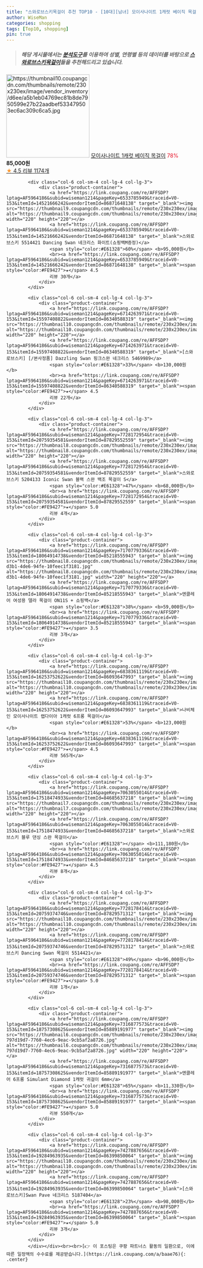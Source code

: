 ```yaml
---
title: "스와로브스키목걸이 추천 TOP10 - [10대][남녀] 모이사나이트 1캐럿 베이직 목걸이"
author: WiseMan
categories: shopping
tags: [Top10, shopping]
pin: true
---
```


> ##### 해당 게시물에서는 [**분석도구**](https://itemscout.io/)를 이용하여 **성별**, **연령별** 등의 데이터를 바탕으로 [**스와로브스키목걸이**](https://link.coupang.com/a/baae76)들을 추천해드리고 있습니다.
<div class="container"><div class="row">
            <div class="col-6 col-sm-4 col-lg-4 col-lg-3">
                <div class="product-container">
                    <a href="https://link.coupang.com/re/AFFSDP?lptag=AF5964186&subid=wiseman1214&pageKey=6236489638&traceid=V0-153&itemId=12562590458&vendorItemId=82798979291" target="_blank"><img src="https://thumbnail10.coupangcdn.com/thumbnails/remote/230x230ex/image/vendor_inventory/d6ee/a5b1eb04769ec81b8de7950599e27b22aadbef533479503ec6ac309c6ca5.jpg" alt="https://thumbnail10.coupangcdn.com/thumbnails/remote/230x230ex/image/vendor_inventory/d6ee/a5b1eb04769ec81b8de7950599e27b22aadbef533479503ec6ac309c6ca5.jpg" width="220" height="220"></a>
                    <a href="https://link.coupang.com/re/AFFSDP?lptag=AF5964186&subid=wiseman1214&pageKey=6236489638&traceid=V0-153&itemId=12562590458&vendorItemId=82798979291" target="_blank">모이사나이트 1캐럿 베이직 목걸이</a>
                    <span style="color:#E61328">78%</span> <b>85,000원</b>
                    <br><a href="https://link.coupang.com/re/AFFSDP?lptag=AF5964186&subid=wiseman1214&pageKey=6236489638&traceid=V0-153&itemId=12562590458&vendorItemId=82798979291" target="_blank"><span style="color:#FE9427">★</span> 4.5
                    리뷰 1174개</a>
                </div>
            </div>
            
            <div class="col-6 col-sm-4 col-lg-4 col-lg-3">
                <div class="product-container">
                    <a href="https://link.coupang.com/re/AFFSDP?lptag=AF5964186&subid=wiseman1214&pageKey=6533785949&traceid=V0-153&itemId=14521666242&vendorItemId=86871648138" target="_blank"><img src="https://thumbnail9.coupangcdn.com/thumbnails/remote/230x230ex/image/vendor_inventory/b3e0/6c43ad3de81022c7a58980fb6644fc62e8e70f707f335abb18ab1c7812fb.png" alt="https://thumbnail9.coupangcdn.com/thumbnails/remote/230x230ex/image/vendor_inventory/b3e0/6c43ad3de81022c7a58980fb6644fc62e8e70f707f335abb18ab1c7812fb.png" width="220" height="220"></a>
                    <a href="https://link.coupang.com/re/AFFSDP?lptag=AF5964186&subid=wiseman1214&pageKey=6533785949&traceid=V0-153&itemId=14521666242&vendorItemId=86871648138" target="_blank">스와로브스키 5514421 Dancing Swan 네크리스 화이트(쇼핑백M증정)</a>
                    <span style="color:#E61328">60%</span> <b>95,000원</b>
                    <br><a href="https://link.coupang.com/re/AFFSDP?lptag=AF5964186&subid=wiseman1214&pageKey=6533785949&traceid=V0-153&itemId=14521666242&vendorItemId=86871648138" target="_blank"><span style="color:#FE9427">★</span> 4.5
                    리뷰 30개</a>
                </div>
            </div>
            
            <div class="col-6 col-sm-4 col-lg-4 col-lg-3">
                <div class="product-container">
                    <a href="https://link.coupang.com/re/AFFSDP?lptag=AF5964186&subid=wiseman1214&pageKey=6714263971&traceid=V0-153&itemId=15597408822&vendorItemId=86340588319" target="_blank"><img src="https://thumbnail10.coupangcdn.com/thumbnails/remote/230x230ex/image/vendor_inventory/5ad4/6c058a14529ae53973bc8fc6fc3728fc2b62023854b569f6a25cb6e21edb.jpg" alt="https://thumbnail10.coupangcdn.com/thumbnails/remote/230x230ex/image/vendor_inventory/5ad4/6c058a14529ae53973bc8fc6fc3728fc2b62023854b569f6a25cb6e21edb.jpg" width="220" height="220"></a>
                    <a href="https://link.coupang.com/re/AFFSDP?lptag=AF5964186&subid=wiseman1214&pageKey=6714263971&traceid=V0-153&itemId=15597408822&vendorItemId=86340588319" target="_blank">[스와로브스키] [/본사정품] Dazzling Swan 핑크스완 네크리스 5469989</a>
                    <span style="color:#E61328">33%</span> <b>130,000원</b>
                    <br><a href="https://link.coupang.com/re/AFFSDP?lptag=AF5964186&subid=wiseman1214&pageKey=6714263971&traceid=V0-153&itemId=15597408822&vendorItemId=86340588319" target="_blank"><span style="color:#FE9427">★</span> 4.5
                    리뷰 22개</a>
                </div>
            </div>
            
            <div class="col-6 col-sm-4 col-lg-4 col-lg-3">
                <div class="product-container">
                    <a href="https://link.coupang.com/re/AFFSDP?lptag=AF5964186&subid=wiseman1214&pageKey=7728172954&traceid=V0-153&itemId=20759354581&vendorItemId=87829552559" target="_blank"><img src="https://thumbnail8.coupangcdn.com/thumbnails/remote/230x230ex/image/vendor_inventory/09f3/71b6fa9391786a5137f1aee8e5c869c117e74a4eb3982efbefbeff862cd7.png" alt="https://thumbnail8.coupangcdn.com/thumbnails/remote/230x230ex/image/vendor_inventory/09f3/71b6fa9391786a5137f1aee8e5c869c117e74a4eb3982efbefbeff862cd7.png" width="220" height="220"></a>
                    <a href="https://link.coupang.com/re/AFFSDP?lptag=AF5964186&subid=wiseman1214&pageKey=7728172954&traceid=V0-153&itemId=20759354581&vendorItemId=87829552559" target="_blank">스와로브스키 5204133 Iconic Swan 블랙 스완 백조 목걸이 S</a>
                    <span style="color:#E61328">47%</span> <b>68,000원</b>
                    <br><a href="https://link.coupang.com/re/AFFSDP?lptag=AF5964186&subid=wiseman1214&pageKey=7728172954&traceid=V0-153&itemId=20759354581&vendorItemId=87829552559" target="_blank"><span style="color:#FE9427">★</span> 5.0
                    리뷰 4개</a>
                </div>
            </div>
            
            <div class="col-6 col-sm-4 col-lg-4 col-lg-3">
                <div class="product-container">
                    <a href="https://link.coupang.com/re/AFFSDP?lptag=AF5964186&subid=wiseman1214&pageKey=7170779336&traceid=V0-153&itemId=18064914738&vendorItemId=85218555943" target="_blank"><img src="https://thumbnail8.coupangcdn.com/thumbnails/remote/230x230ex/image/retail/images/2023/03/02/15/7/192dfdac-d3b1-4de6-94fe-10feec1f3181.jpg" alt="https://thumbnail8.coupangcdn.com/thumbnails/remote/230x230ex/image/retail/images/2023/03/02/15/7/192dfdac-d3b1-4de6-94fe-10feec1f3181.jpg" width="220" height="220"></a>
                    <a href="https://link.coupang.com/re/AFFSDP?lptag=AF5964186&subid=wiseman1214&pageKey=7170779336&traceid=V0-153&itemId=18064914738&vendorItemId=85218555943" target="_blank">엔클레어 여성용 델라 목걸이 ON11S + 쇼핑백</a>
                    <span style="color:#E61328">38%</span> <b>59,000원</b>
                    <br><a href="https://link.coupang.com/re/AFFSDP?lptag=AF5964186&subid=wiseman1214&pageKey=7170779336&traceid=V0-153&itemId=18064914738&vendorItemId=85218555943" target="_blank"><span style="color:#FE9427">★</span> 3.5
                    리뷰 3개</a>
                </div>
            </div>
            
            <div class="col-6 col-sm-4 col-lg-4 col-lg-3">
                <div class="product-container">
                    <a href="https://link.coupang.com/re/AFFSDP?lptag=AF5964186&subid=wiseman1214&pageKey=6838361119&traceid=V0-153&itemId=16253752622&vendorItemId=86093647993" target="_blank"><img src="https://thumbnail10.coupangcdn.com/thumbnails/remote/230x230ex/image/vendor_inventory/b9ec/7b1ee7c66fa13fb8ec4b1c05925130bc5b2b3714c1d832c86da322a32bd9.jpg" alt="https://thumbnail10.coupangcdn.com/thumbnails/remote/230x230ex/image/vendor_inventory/b9ec/7b1ee7c66fa13fb8ec4b1c05925130bc5b2b3714c1d832c86da322a32bd9.jpg" width="220" height="220"></a>
                    <a href="https://link.coupang.com/re/AFFSDP?lptag=AF5964186&subid=wiseman1214&pageKey=6838361119&traceid=V0-153&itemId=16253752622&vendorItemId=86093647993" target="_blank">나비체인 모이사나이트 랩다이아 1캐럿 6프롱 목걸이</a>
                    <span style="color:#E61328">53%</span> <b>123,000원</b>
                    <br><a href="https://link.coupang.com/re/AFFSDP?lptag=AF5964186&subid=wiseman1214&pageKey=6838361119&traceid=V0-153&itemId=16253752622&vendorItemId=86093647993" target="_blank"><span style="color:#FE9427">★</span> 4.5
                    리뷰 565개</a>
                </div>
            </div>
            
            <div class="col-6 col-sm-4 col-lg-4 col-lg-3">
                <div class="product-container">
                    <a href="https://link.coupang.com/re/AFFSDP?lptag=AF5964186&subid=wiseman1214&pageKey=7063055014&traceid=V0-153&itemId=17518474933&vendorItemId=84685637218" target="_blank"><img src="https://thumbnail7.coupangcdn.com/thumbnails/remote/230x230ex/image/vendor_inventory/3a7f/8900137a52c3303b46ccf565a70eb67598d5404cfa42516082b17480ea08.jpg" alt="https://thumbnail7.coupangcdn.com/thumbnails/remote/230x230ex/image/vendor_inventory/3a7f/8900137a52c3303b46ccf565a70eb67598d5404cfa42516082b17480ea08.jpg" width="220" height="220"></a>
                    <a href="https://link.coupang.com/re/AFFSDP?lptag=AF5964186&subid=wiseman1214&pageKey=7063055014&traceid=V0-153&itemId=17518474933&vendorItemId=84685637218" target="_blank">스와로브스키 블루 댄싱 스완 목걸이</a>
                    <span style="color:#E61328"></span> <b>111,180원</b>
                    <br><a href="https://link.coupang.com/re/AFFSDP?lptag=AF5964186&subid=wiseman1214&pageKey=7063055014&traceid=V0-153&itemId=17518474933&vendorItemId=84685637218" target="_blank"><span style="color:#FE9427">★</span> 4.5
                    리뷰 8개</a>
                </div>
            </div>
            
            <div class="col-6 col-sm-4 col-lg-4 col-lg-3">
                <div class="product-container">
                    <a href="https://link.coupang.com/re/AFFSDP?lptag=AF5964186&subid=wiseman1214&pageKey=7728178414&traceid=V0-153&itemId=20759374746&vendorItemId=87829571312" target="_blank"><img src="https://thumbnail10.coupangcdn.com/thumbnails/remote/230x230ex/image/vendor_inventory/a0a6/9f569c3b00164c168fbda0351924c07eb46689cee6b1dc4932c2de3597bf.jpg" alt="https://thumbnail10.coupangcdn.com/thumbnails/remote/230x230ex/image/vendor_inventory/a0a6/9f569c3b00164c168fbda0351924c07eb46689cee6b1dc4932c2de3597bf.jpg" width="220" height="220"></a>
                    <a href="https://link.coupang.com/re/AFFSDP?lptag=AF5964186&subid=wiseman1214&pageKey=7728178414&traceid=V0-153&itemId=20759374746&vendorItemId=87829571312" target="_blank">스와로브스키 Dancing Swan 목걸이 5514421</a>
                    <span style="color:#E61328">49%</span> <b>96,000원</b>
                    <br><a href="https://link.coupang.com/re/AFFSDP?lptag=AF5964186&subid=wiseman1214&pageKey=7728178414&traceid=V0-153&itemId=20759374746&vendorItemId=87829571312" target="_blank"><span style="color:#FE9427">★</span> 5.0
                    리뷰 1개</a>
                </div>
            </div>
            
            <div class="col-6 col-sm-4 col-lg-4 col-lg-3">
                <div class="product-container">
                    <a href="https://link.coupang.com/re/AFFSDP?lptag=AF5964186&subid=wiseman1214&pageKey=7316877573&traceid=V0-153&itemId=18757308625&vendorItemId=85889191977" target="_blank"><img src="https://thumbnail6.coupangcdn.com/thumbnails/remote/230x230ex/image/retail/images/1927568860652566-797d19d7-7760-4ec6-9eac-9cb5af2a8726.jpg" alt="https://thumbnail6.coupangcdn.com/thumbnails/remote/230x230ex/image/retail/images/1927568860652566-797d19d7-7760-4ec6-9eac-9cb5af2a8726.jpg" width="220" height="220"></a>
                    <a href="https://link.coupang.com/re/AFFSDP?lptag=AF5964186&subid=wiseman1214&pageKey=7316877573&traceid=V0-153&itemId=18757308625&vendorItemId=85889191977" target="_blank">엔클레어 6프롱 Simulant Diamond 1캐럿 귀걸이 6mm</a>
                    <span style="color:#E61328">65%</span> <b>11,330원</b>
                    <br><a href="https://link.coupang.com/re/AFFSDP?lptag=AF5964186&subid=wiseman1214&pageKey=7316877573&traceid=V0-153&itemId=18757308625&vendorItemId=85889191977" target="_blank"><span style="color:#FE9427">★</span> 5.0
                    리뷰 550개</a>
                </div>
            </div>
            
            <div class="col-6 col-sm-4 col-lg-4 col-lg-3">
                <div class="product-container">
                    <a href="https://link.coupang.com/re/AFFSDP?lptag=AF5964186&subid=wiseman1214&pageKey=7427887656&traceid=V0-153&itemId=19284963935&vendorItemId=86399850064" target="_blank"><img src="https://thumbnail10.coupangcdn.com/thumbnails/remote/230x230ex/image/vendor_inventory/71bb/2d8ef759b76a81ea715c60e70275eb0c8f296847b48dce2ee7994a4a87b2.png" alt="https://thumbnail10.coupangcdn.com/thumbnails/remote/230x230ex/image/vendor_inventory/71bb/2d8ef759b76a81ea715c60e70275eb0c8f296847b48dce2ee7994a4a87b2.png" width="220" height="220"></a>
                    <a href="https://link.coupang.com/re/AFFSDP?lptag=AF5964186&subid=wiseman1214&pageKey=7427887656&traceid=V0-153&itemId=19284963935&vendorItemId=86399850064" target="_blank">[스와로브스키]Swan Pave 네크리스 5187404</a>
                    <span style="color:#E61328">23%</span> <b>98,000원</b>
                    <br><a href="https://link.coupang.com/re/AFFSDP?lptag=AF5964186&subid=wiseman1214&pageKey=7427887656&traceid=V0-153&itemId=19284963935&vendorItemId=86399850064" target="_blank"><span style="color:#FE9427">★</span> 5.0
                    리뷰 3개</a>
                </div>
            </div>
            </div></div><br><br>[👉 이 포스팅은 쿠팡 파트너스 활동의 일환으로, 이에 따른 일정액의 수수료를 제공받습니다.](https://link.coupang.com/a/baae76){: .center}
